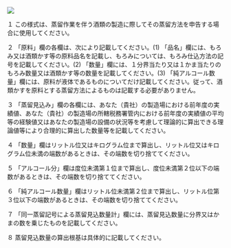 ![](https://www.nta.go.jp/tmp/aacbde6c-42f1-41e6-ba1c-ad26066b8580/images/ffd6b61913ef09d78c870fc4f4a7592627124a8b9462fb53193819b8c2a3a184.jpg)

１ この様式は、蒸留作業を伴う酒類の製造に際してその蒸留方法を申告する場合に使用してください。

２ 「原料」欄の各欄は、次により記載してください。(1) 「品名」欄には、もろみ又は酒類かす等の原料品名を記載し、もろみについては、もろみ仕込方法の記号を記載してください。(2) 「数量」欄には、１分界当たり又は１かま当たりのもろみ数量又は酒類かす等の数量を記載してください。(3) 「純アルコール数量」欄には、原料が液体であるものについてだけ記載してください。従って、酒類かすを原料とする蒸留方法によるものは記載する必要がありません。

３ 「蒸留見込み」欄の各欄には、あなた（貴社）の製造場における前年度の実績値、あなた（貴社）の製造場の所轄税務署管内における前年度の実績値の平均等の経験値又はあなたの製造場の設備の状況等を考慮して理論的に算出できる理論値等により合理的に算出した数量等を記載してください。

４ 「数量」欄はリットル位又はキログラム位まで算出し、リットル位又はキログラム位未満の端数があるときは、その端数を切り捨ててください。

５ 「アルコール分」欄は度位未満第１位まで算出し、度位未満第２位以下の端数があるときは、その端数を切り捨ててください。

６ 「純アルコール数量」欄はリットル位未満第２位まで算出し、リットル位第３位以下の端数があるときは、その端数を切り捨ててください。

７ 「同一蒸留記号による蒸留見込数量計」欄には、蒸留見込数量に分界又はかまの数を乗じたものを記載してください。

８ 蒸留見込数量の算出根基は具体的に記載してください。